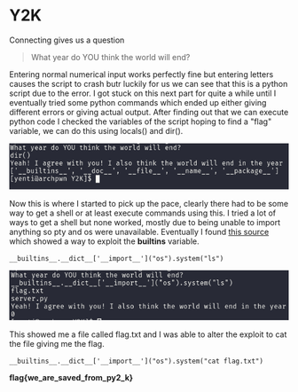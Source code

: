 # Y2K

Connecting gives us a question
> What year do YOU think the world will end?

Entering normal numerical input works perfectly fine but entering letters causes the script to crash butr luckily for us we can see that this is a python script due to the error.
I got stuck on this next part for quite a while until I eventually tried some python commands which ended up either giving different errors or giving actual output.
After finding out that we can execute python code I checked the variables of the script hoping to find a "flag" variable, we can do this using locals() and dir().

![Executing python commands](dir.png)

Now this is where I started to pick up the pace, clearly there had to be some way to get a shell or at least execute commands using this.
I tried a lot of ways to get a shell but none worked, mostly due to being unable to import anything so pty and os were unavailable.
Eventually I found [this source](https://book.hacktricks.xyz/misc/basic-python/bypass-python-sandboxes) which showed a way to exploit the __builtins__ variable.

```python3
__builtins__.__dict__['__import__']("os").system("ls")
```

![Listing the filesystem](ls.png)

This showed me a file called flag.txt and I was able to alter the exploit to cat the file giving me the flag.

```python3
__builtins__.__dict__['__import__']("os").system("cat flag.txt")
```

**flag{we_are_saved_from_py2_k}**

